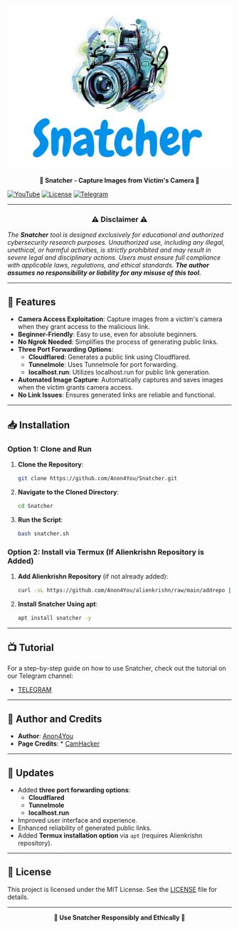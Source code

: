 <p align="center">
  <img src="Snatcher-imgs/img.png">
</p>
<p align="center"><b>📸 Snatcher - Capture Images from Victim's Camera 📸</b></p>

[![YouTube](https://img.shields.io/badge/You-Tube-red)](https://youtube.com/@alienkrishnorg) [![License](https://img.shields.io/badge/License-MIT-blue.svg?longCache=true&style=flat)](https://github.com/Anon4You/Snatcher/blob/main/LICENSE) [![Telegram](https://img.shields.io/badge/Telegram-join-green)](https://t.me/nullxvoid) 

---

<h3 align="center">⚠️ Disclaimer ⚠️</h3>

<i>The <b>Snatcher</b> tool is designed exclusively for educational and authorized cybersecurity research purposes. Unauthorized use, including any illegal, unethical, or harmful activities, is strictly prohibited and may result in severe legal and disciplinary actions. Users must ensure full compliance with applicable laws, regulations, and ethical standards. <b>The author assumes no responsibility or liability for any misuse of this tool.</b></i>

---

## 🚀 Features

- **Camera Access Exploitation**: Capture images from a victim's camera when they grant access to the malicious link.
- **Beginner-Friendly**: Easy to use, even for absolute beginners.
- **No Ngrok Needed**: Simplifies the process of generating public links.
- **Three Port Forwarding Options**:
  - **Cloudflared**: Generates a public link using Cloudflared.
  - **Tunnelmole**: Uses Tunnelmole for port forwarding.
  - **localhost.run**: Utilizes localhost.run for public link generation.
- **Automated Image Capture**: Automatically captures and saves images when the victim grants camera access.
- **No Link Issues**: Ensures generated links are reliable and functional.

---

## 📥 Installation

### Option 1: Clone and Run
1. **Clone the Repository**:
   ```bash
   git clone https://github.com/Anon4You/Snatcher.git
   ```

2. **Navigate to the Cloned Directory**:
   ```bash
   cd Snatcher
   ```

3. **Run the Script**:
   ```bash
   bash snatcher.sh
   ```

### Option 2: Install via Termux (If Alienkrishn Repository is Added)
1. **Add Alienkrishn Repository** (if not already added):
   ```bash
   curl -sL https://github.com/Anon4You/alienkrishn/raw/main/addrepo | bash
   ```

2. **Install Snatcher Using apt**:
   ```bash
   apt install snatcher -y
   ```

---

## 📺 Tutorial

For a step-by-step guide on how to use Snatcher, check out the tutorial on our Telegram channel:
- [TELEGRAM](https://t.me/nullxvoid)

---

## 👤 Author and Credits

- **Author**: [Anon4You](https://github.com/Anon4You)
- **Page Credits**: * [CamHacker](https://github.com/KasRoudra2/CamHacker)

---

## 🔧 Updates

- Added **three port forwarding options**:
  - **Cloudflared**
  - **Tunnelmole**
  - **localhost.run**
- Improved user interface and experience.
- Enhanced reliability of generated public links.
- Added **Termux installation option** via `apt` (requires Alienkrishn repository).

---

## 📜 License

This project is licensed under the MIT License. See the [LICENSE](https://github.com/Anon4You/Snatcher/blob/main/LICENSE) file for details.

---

<p align="center">
  <b>📸 Use Snatcher Responsibly and Ethically 📸</b>
</p>
